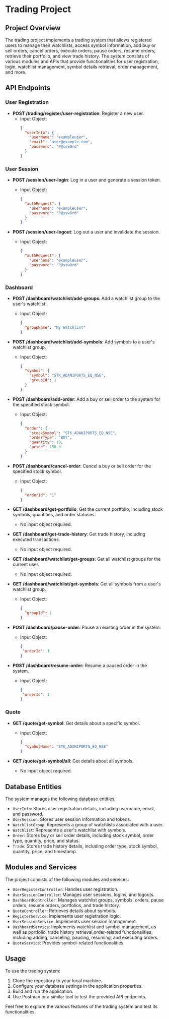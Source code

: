 # Trading Project

## Project Overview

The trading project implements a trading system that allows registered users to manage their watchlists, access symbol information, add buy or sell orders, cancel orders, execute orders, pause orders, resume orders, retrieve their portfolio, and view trade history. The system consists of various modules and APIs that provide functionalities for user registration, login, watchlist management, symbol details retrieval, order management, and more.
## API Endpoints

### User Registration

- **POST /trading/register/user-registration**: Register a new user.
    - Input Object:
      ```json
      {
        "userInfo": {
          "userName": "exampleuser",
          "email": "user@example.com",
          "password": "P@ssw0rd"
        }
      }
      ```

### User Session

- **POST /session/user-login**: Log in a user and generate a session token.
    - Input Object:
      ```json
      {
        "authRequest": {
          "username": "exampleuser",
          "password": "P@ssw0rd"
        }
      }
      ```

- **POST /session/user-logout**: Log out a user and invalidate the session.
    - Input Object:
      ```json
      {
        "authRequest": {
          "username": "exampleuser",
          "password": "P@ssw0rd"
        }
      }
      ```

### Dashboard

- **POST /dashboard/watchlist/add-groups**: Add a watchlist group to the user's watchlist.
    - Input Object:
      ```json
      {
        "groupName": "My Watchlist"
      }
      ```

- **POST /dashboard/watchlist/add-symbols**: Add symbols to a user's watchlist group.
    - Input Object:
      ```json
      {
        "symbol": {
          "symbol": "STK_ADANIPORTS_EQ_NSE",
          "groupId": 1
        }
      }
      ```

- **POST /dashboard/add-order**: Add a buy or sell order to the system for the specified stock symbol.
    - Input Object:
      ```json
      {
        "order": {
          "stockSymbol": "STK_ADANIPORTS_EQ_NSE",
          "orderType": "BUY",
          "quantity": 10,
          "price": 150.0
        }
      }
      ```

- **POST /dashboard/cancel-order**: Cancel a buy or sell order for the specified stock symbol.
    - Input Object:
      ```json
      {
        "orderId": "1"
      }
      ```

- **GET /dashboard/get-portfolio**: Get the current portfolio, including stock symbols, quantities, and order statuses.
    - No input object required.

- **GET /dashboard/get-trade-history**: Get trade history, including executed transactions.
    - No input object required.

- **GET /dashboard/watchlist/get-groups**: Get all watchlist groups for the current user.
    - No input object required.

- **GET /dashboard/watchlist/get-symbols**: Get all symbols from a user's watchlist group.
    - Input Object:
      ```json
      {
        "groupId": 1
      }
      ```
- **POST /dashboard/pause-order:** Pause an existing order in the system.
     - Input Object:
        ```json
        {
         "orderId": 1
        }
        ```
- **POST /dashboard/resume-order:** Resume a paused order in the system.
     - Input Object:
        ```json
        {
         "orderId": 1
        }
        ```

### Quote

- **GET /quote/get-symbol**: Get details about a specific symbol.
    - Input Object:
      ```json
      {
        "symbolName": "STK_ADANIPORTS_EQ_NSE"
      }
      ```

- **GET /quote/get-symbol/all**: Get details about all symbols.
    - No input object required.

## Database Entities

The system manages the following database entities:

- `UserInfo`: Stores user registration details, including username, email, and password.
- `UserSession`: Stores user session information and tokens.
- `WatchlistGroup`: Represents a group of watchlists associated with a user.
- `Watchlist`: Represents a user's watchlist with symbols.
- `Order`: Stores buy or sell order details, including stock symbol, order type, quantity, price, and status.
- `Trade`: Stores trade history details, including order type, stock symbol, quantity, price, and timestamp.

## Modules and Services

The project consists of the following modules and services:

- `UserRegisterController`: Handles user registration.
- `UserSessionController`: Manages user sessions, logins, and logouts.
- `DashboardController`: Manages watchlist groups, symbols, orders, pause orders, resume orders, portfolios, and trade history.
- `QuoteController`: Retrieves details about symbols.
- `RegisterService`: Implements user registration logic.
- `UserSessionService`: Implements user session management.
- `DashboardService`: Implements watchlist and symbol management, as well as portfolio, trade history retrieval,order-related functionalities, including adding, canceling, pausing, resuming, and executing orders.
- `QuoteService`: Provides symbol-related functionalities.

## Usage

To use the trading system:

1. Clone the repository to your local machine.
2. Configure your database settings in the application properties.
3. Build and run the application.
4. Use Postman or a similar tool to test the provided API endpoints.

Feel free to explore the various features of the trading system and test its functionalities.
